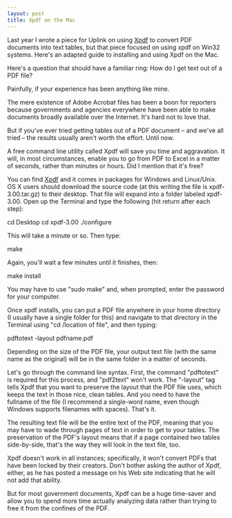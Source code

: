 ```yaml
---
layout: post
title: Xpdf on the Mac
---
```


Last year I wrote a piece for Uplink on using [Xpdf](http://www.foolabs.com/xpdf/download.html) to convert PDF documents into text tables, but that piece focused on using xpdf on Win32 systems. Here's an adapted guide to installing and using Xpdf on the Mac.

Here's a question that should have a familiar ring: How do I get text out of a PDF file?

Painfully, if your experience has been anything like mine.

The mere existence of Adobe Acrobat files has been a boon for reporters because governments and agencies everywhere have been able to make documents broadly available over the Internet. It's hard not to love that.

But if you've ever tried getting tables out of a PDF document – and we've all tried – the results usually aren't worth the effort. Until now.

A free command line utility called Xpdf will save you time and aggravation. It will, in most circumstances, enable you to go from PDF to Excel in a matter of seconds, rather than minutes or hours. Did I mention that it's free?

You can find [Xpdf](http://www.foolabs.com/xpdf/download.html) and it comes in packages for Windows and Linux/Unix. OS X users should download the source code (at this writing the file is xpdf-3.00.tar.gz) to their desktop. That file will expand into a folder labeled xpdf-3.00. Open up the Terminal and type the following (hit return after each step):

cd Desktop
cd xpdf-3.00
./configure

This will take a minute or so. Then type:

make

Again, you'll wait a few minutes until it finishes, then:

make install

You may have to use "sudo make" and, when prompted, enter the password for your computer.

Once xpdf installs, you can put a PDF file anywhere in your home directory (I usually have a single folder for this) and navigate to that directory in the Terminal using "cd /location of file", and then typing:

pdftotext -layout pdfname.pdf

Depending on the size of the PDF file, your output text file (with the same name as the original) will be in the same folder in a matter of seconds.

Let's go through the command line syntax. First, the command "pdftotext" is required for this process, and "pdf2text" won't work. The "-layout" tag tells Xpdf that you want to preserve the layout that the PDF file uses, which keeps the text in those nice, clean tables. And you need to have the fullname of the file (I recommend a single-word name, even though Windows supports filenames with spaces). That's it.

The resulting text file will be the entire text of the PDF, meaning that you may have to wade through pages of text in order to get to your tables. The preservation of the PDF's layout means that if a page contained two tables side-by-side, that's the way they will look in the text file, too.

Xpdf doesn't work in all instances; specifically, it won't convert PDFs that have been locked by their creators. Don't bother asking the author of Xpdf, either, as he has posted a message on his Web site indicating that he will not add that ability.

But for most government documents, Xpdf can be a huge time-saver and allow you to spend more time actually analyzing data rather than trying to free it from the confines of the PDF.